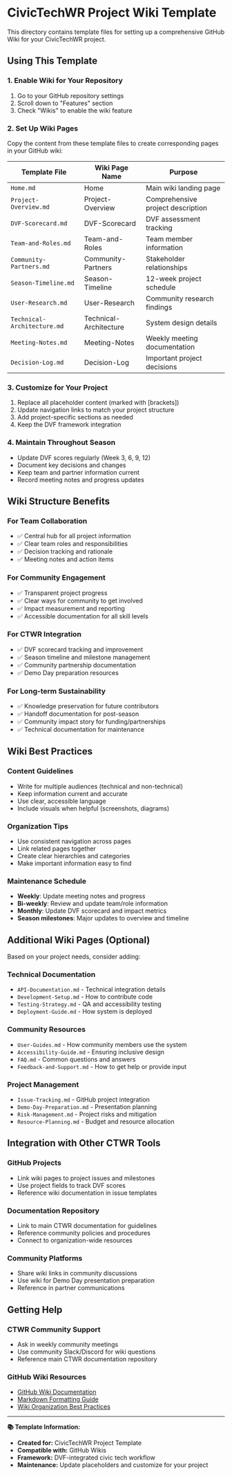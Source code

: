 # CivicTechWR Project Wiki Template

This directory contains template files for setting up a comprehensive GitHub Wiki for your CivicTechWR project.

## Using This Template

### 1. Enable Wiki for Your Repository
1. Go to your GitHub repository settings
2. Scroll down to "Features" section
3. Check "Wikis" to enable the wiki feature

### 2. Set Up Wiki Pages
Copy the content from these template files to create corresponding pages in your GitHub wiki:

| Template File | Wiki Page Name | Purpose |
|---------------|----------------|---------|
| `Home.md` | Home | Main wiki landing page |
| `Project-Overview.md` | Project-Overview | Comprehensive project description |
| `DVF-Scorecard.md` | DVF-Scorecard | DVF assessment tracking |
| `Team-and-Roles.md` | Team-and-Roles | Team member information |
| `Community-Partners.md` | Community-Partners | Stakeholder relationships |
| `Season-Timeline.md` | Season-Timeline | 12-week project schedule |
| `User-Research.md` | User-Research | Community research findings |
| `Technical-Architecture.md` | Technical-Architecture | System design details |
| `Meeting-Notes.md` | Meeting-Notes | Weekly meeting documentation |
| `Decision-Log.md` | Decision-Log | Important project decisions |

### 3. Customize for Your Project
1. Replace all placeholder content (marked with [brackets])
2. Update navigation links to match your project structure
3. Add project-specific sections as needed
4. Keep the DVF framework integration

### 4. Maintain Throughout Season
- Update DVF scores regularly (Week 3, 6, 9, 12)
- Document key decisions and changes
- Keep team and partner information current
- Record meeting notes and progress updates

## Wiki Structure Benefits

### For Team Collaboration
- ✅ Central hub for all project information
- ✅ Clear team roles and responsibilities
- ✅ Decision tracking and rationale
- ✅ Meeting notes and action items

### For Community Engagement
- ✅ Transparent project progress
- ✅ Clear ways for community to get involved
- ✅ Impact measurement and reporting
- ✅ Accessible documentation for all skill levels

### For CTWR Integration
- ✅ DVF scorecard tracking and improvement
- ✅ Season timeline and milestone management
- ✅ Community partnership documentation
- ✅ Demo Day preparation resources

### For Long-term Sustainability
- ✅ Knowledge preservation for future contributors
- ✅ Handoff documentation for post-season
- ✅ Community impact story for funding/partnerships
- ✅ Technical documentation for maintenance

## Wiki Best Practices

### Content Guidelines
- Write for multiple audiences (technical and non-technical)
- Keep information current and accurate
- Use clear, accessible language
- Include visuals when helpful (screenshots, diagrams)

### Organization Tips
- Use consistent navigation across pages
- Link related pages together
- Create clear hierarchies and categories
- Make important information easy to find

### Maintenance Schedule
- **Weekly**: Update meeting notes and progress
- **Bi-weekly**: Review and update team/role information
- **Monthly**: Update DVF scorecard and impact metrics
- **Season milestones**: Major updates to overview and timeline

## Additional Wiki Pages (Optional)

Based on your project needs, consider adding:

### Technical Documentation
- `API-Documentation.md` - Technical integration details
- `Development-Setup.md` - How to contribute code
- `Testing-Strategy.md` - QA and accessibility testing
- `Deployment-Guide.md` - How system is deployed

### Community Resources
- `User-Guides.md` - How community members use the system
- `Accessibility-Guide.md` - Ensuring inclusive design
- `FAQ.md` - Common questions and answers
- `Feedback-and-Support.md` - How to get help or provide input

### Project Management
- `Issue-Tracking.md` - GitHub project integration
- `Demo-Day-Preparation.md` - Presentation planning
- `Risk-Management.md` - Project risks and mitigation
- `Resource-Planning.md` - Budget and resource allocation

## Integration with Other CTWR Tools

### GitHub Projects
- Link wiki pages to project issues and milestones
- Use project fields to track DVF scores
- Reference wiki documentation in issue templates

### Documentation Repository
- Link to main CTWR documentation for guidelines
- Reference community policies and procedures
- Connect to organization-wide resources

### Community Platforms
- Share wiki links in community discussions
- Use wiki for Demo Day presentation preparation
- Reference in partner communications

## Getting Help

### CTWR Community Support
- Ask in weekly community meetings
- Use community Slack/Discord for wiki questions
- Reference main CTWR documentation repository

### GitHub Wiki Resources
- [GitHub Wiki Documentation](https://docs.github.com/en/communities/documenting-your-project-with-wikis)
- [Markdown Formatting Guide](https://guides.github.com/features/mastering-markdown/)
- [Wiki Organization Best Practices](https://github.com/adam-p/markdown-here/wiki)

---

**📚 Template Information:**
- **Created for:** CivicTechWR Project Template
- **Compatible with:** GitHub Wikis
- **Framework:** DVF-integrated civic tech workflow
- **Maintenance:** Update placeholders and customize for your project